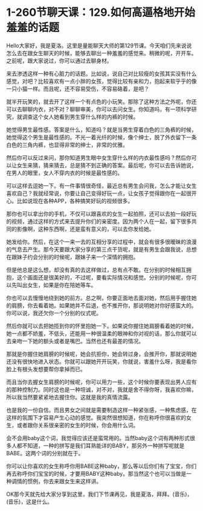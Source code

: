 # 1-260节聊天课：129.如何高逼格地开始羞羞的话题

Hello大家好，我是夏洛。这里是量能聊天大师的第129节课。今天咱们先来说说怎么去在跟女生聊天的时候，能够去聊出一种羞羞的感觉来。稍微的呢，开开车。之前呢，跟大家说过，你可以通过去聊身材。

来去渗透这样一种有心脏力的话题。比如说，说自己对比较瘦的女孩其实没有什么感觉，对吧？比较喜欢有一点小胖的女孩，觉得比较有亲和力，抱起来软乎乎的像一只小猫一样。而且呢，还不容易受伤，不容易硌着，是吧？

就半开玩笑的，就去开了这样一个有点色的小玩笑。那除了这种方法之外呢，你还可以去聊聊内衣，对不对？聊聊审美，你可以去问女生。你知道吗，有一项科学研究，就调查这个女人她看到男生穿什么样的内裤的时候。

她觉得男生最性感。答案是什么，知道吗？就是当男生穿着白色的三角裤的时候，她觉得这个男生是最性感的。不光一着光纤的时候，像个绅士，脱了外衣留下一条白色的三角内裤，也显得非常的绅士，非常的优雅。

然后你可以反过来问，那你知道男生眼中女生穿什么样的内衣最性感吗？然后你可以让女生来猜，猜来猜去，总是猜不到正确的答案。最后呢，你可以去告诉她说，在男人的眼里，女人不穿内衣的时候是最性感的。

可以这样去逗她一下。有一件事情很奇怪，最近总有男生会问我，怎么才能让女生喜欢自己？我就经常说，你要让自己变得好玩一点，让女孩子觉得跟你在一起很开心。比如说现在各种APP，各种搞笑好玩的视频很多。

那你也可以拿出你的手机，不仅可以跟喜欢的女生一起拍照，还可以去拍一段好玩的视频，通过这样的方式来去提升你们的亲密度。因为两个人在一起，留下很多共同的影像啊，这种东西啊，还是蛮有意义的，可以去你发给她。

她发给你。然后，在这个一来一去的互相分享的过程中，就会有很多很暧昧的浪漫的气息去产生。那今天要跟大家分享的第三点干货呢，就是有男生会跟我说，总想在跟妹子约会分别的时候呢，跟妹子来一个深情的拥抱。

但是他总是这么想，却没有真的去这样做过，总有点不敢。在分别的时候相互拥抱，这个画面还是很美好的，不过呢，要看实际情况和感觉。分别的时候呢，你可以先叫出女生，如果是你在陪她等车。

你也可以去慢慢地绕到她的前方。总之啊，你要正面地去面对她，然后用手握住她的肩膀，你去看着她。如果她并不后退，也不推开你，那说明她对你好感蛮大的。你可以说，我还欠你一个分别的仪式呢。

然后你就可以去把她揽到你的怀里抱她一下。如果说你握住她肩膀看着她的时候，她一点都不娇羞，不低头，还能用一种很温柔的眼神和你对视的话，那么你就可以去亲吻一下她的额头或者是嘴巴。当然也还有最差的情况。

那就是你握住她肩膀的时候呢，她会抗拒你，她会转过身，会推开你，那就说明她还没有很快地进入状态。你就可以跟她开开玩笑，你就说，害羞什么呀，我是看你脸上有根头发想要帮你拿掉而已。

而且当你去握女生肩膀的时候呢，你可以用力一些，这个时候你要表现出男人应有的那种控制力。同时这也是一种坦诚，对不对，我就是舍不得你呀，我喜欢你嘛，所以我当然要紧紧地去握住你。这就是我的真情流露。

也是我的一份自信。而且男女之间就是需要制造这样一种紧张感，一种焦虑感，在这样的氛围下才容易产生心动的感觉。我突然很想知道，你在称呼你很喜欢的女生，或者跟你关系很亲密的女生的时候，你会用什么词。

会不会用baby这个词，我觉得应该还是蛮常用的。当然baby这个词有两种形式很多人都不知道，一种的拼写是我们耳熟能详的BABY，那另外一种拼写呢就是BABE。这两个词的分别就在于。

你可以让你喜欢的女生称呼你用BABE这种baby，那么等以后你们有了宝宝，你们再去称呼你们宝宝的时候，才要用BABY这种baby。那当然这个也可以当做是一种调情的惯例，你去来跟女生来这样讲。

OK那今天就先给大家分享到这里，我们下节课再见，我是夏洛，拜拜。(音乐)，(音乐)，这是什么。
